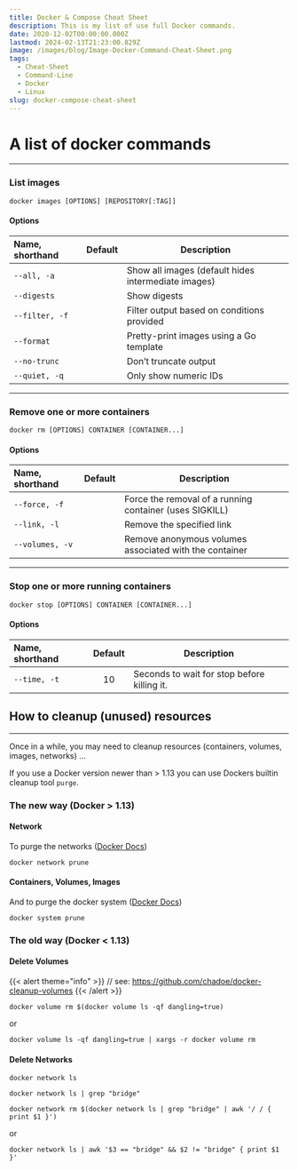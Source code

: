 ```yaml
---
title: Docker & Compose Cheat Sheet
description: This is my list of use full Docker commands.
date: 2020-12-02T00:00:00.000Z
lastmod: 2024-02-13T21:23:00.829Z
image: /images/blog/Image-Docker-Command-Cheat-Sheet.png
tags:
  - Cheat-Sheet
  - Command-Line
  - Docker
  - Linux
slug: docker-compose-cheat-sheet
---
```


# A list of docker commands

---

### List images

```Shell
docker images [OPTIONS] [REPOSITORY[:TAG]]
```

#### Options

| Name, shorthand | Default  | Description                                         |
| :-------------- | :------: | --------------------------------------------------- |
| `--all, -a`     |          | Show all images (default hides intermediate images) | 
| `--digests`     |          | Show digests                                        | 
| `--filter, -f`  |          | Filter output based on conditions provided          |
| `--format`      |          | Pretty-print images using a Go template             |
| `--no-trunc`    |          | Don’t truncate output                               |
| `--quiet, -q`   |          | Only show numeric IDs                               |

---

### Remove one or more containers

```Shell
docker rm [OPTIONS] CONTAINER [CONTAINER...]
```

#### Options

| Name, shorthand | Default | Description                                             |
|:----------------|:-------:| ------------------------------------------------------- | 
|`--force, -f`    |         | Force the removal of a running container (uses SIGKILL) |
|`--link, -l`     |         | Remove the specified link                               |
|`--volumes, -v`  |         | Remove anonymous volumes associated with the container  |

---

### Stop one or more running containers

```Shell
docker stop [OPTIONS] CONTAINER [CONTAINER...]
```

#### Options

| Name, shorthand | Default | Description                                 |
|:----------------|:-------:| ------------------------------------------- | 
|`--time, -t`     | 10      | Seconds to wait for stop before killing it. |

## How to cleanup (unused) resources

---

Once in a while, you may need to cleanup resources (containers, volumes, images, networks) ...

If you use a Docker version newer than > 1.13 you can use Dockers builtin cleanup tool `purge`.

### The new way (Docker > 1.13)

#### Network

To purge the networks ([Docker Docs](https://docs.docker.com/engine/reference/commandline/network_prune))

```Shell
docker network prune
```

#### Containers, Volumes, Images

And to purge the docker system ([Docker Docs](https://docs.docker.com/engine/reference/commandline/system_prune))

```Shell
docker system prune
```

### The old way (Docker < 1.13)

#### Delete Volumes

{{< alert theme="info" >}} // see: https://github.com/chadoe/docker-cleanup-volumes {{< /alert >}}

```Shell
docker volume rm $(docker volume ls -qf dangling=true)
```

or

```Shell
docker volume ls -qf dangling=true | xargs -r docker volume rm
```

#### Delete Networks

```Shell
docker network ls
```

```Shell
docker network ls | grep "bridge"
```

```Shell
docker network rm $(docker network ls | grep "bridge" | awk '/ / { print $1 }')
```

or

```Shell
docker network ls | awk '$3 == "bridge" && $2 != "bridge" { print $1 }'
```
